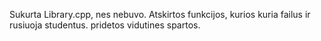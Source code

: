Sukurta Library.cpp, nes nebuvo.
Atskirtos funkcijos, kurios kuria failus ir rusiuoja studentus.
pridetos vidutines spartos.
